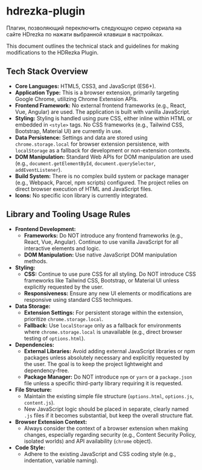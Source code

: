 # hdrezka-plugin
Плагин, позволяющий переключить следующую серию сериала на сайте HDrezka по нажати выбранной клавиши в настройках.

This document outlines the technical stack and guidelines for making modifications to the HDRezka Plugin.

## Tech Stack Overview

*   **Core Languages:** HTML5, CSS3, and JavaScript (ES6+).
*   **Application Type:** This is a browser extension, primarily targeting Google Chrome, utilizing Chrome Extension APIs.
*   **Frontend Framework:** No external frontend frameworks (e.g., React, Vue, Angular) are used. The application is built with vanilla JavaScript.
*   **Styling:** Styling is handled using pure CSS, either inline within HTML or embedded in `<style>` tags. No CSS frameworks (e.g., Tailwind CSS, Bootstrap, Material UI) are currently in use.
*   **Data Persistence:** Settings and data are stored using `chrome.storage.local` for browser extension persistence, with `localStorage` as a fallback for development or non-extension contexts.
*   **DOM Manipulation:** Standard Web APIs for DOM manipulation are used (e.g., `document.getElementById`, `document.querySelector`, `addEventListener`).
*   **Build System:** There is no complex build system or package manager (e.g., Webpack, Parcel, npm scripts) configured. The project relies on direct browser execution of HTML and JavaScript files.
*   **Icons:** No specific icon library is currently integrated.

## Library and Tooling Usage Rules

*   **Frontend Development:**
    *   **Frameworks:** Do NOT introduce any frontend frameworks (e.g., React, Vue, Angular). Continue to use vanilla JavaScript for all interactive elements and logic.
    *   **DOM Manipulation:** Use native JavaScript DOM manipulation methods.
*   **Styling:**
    *   **CSS:** Continue to use pure CSS for all styling. Do NOT introduce CSS frameworks like Tailwind CSS, Bootstrap, or Material UI unless explicitly requested by the user.
    *   **Responsiveness:** Ensure any new UI elements or modifications are responsive using standard CSS techniques.
*   **Data Storage:**
    *   **Extension Settings:** For persistent storage within the extension, prioritize `chrome.storage.local`.
    *   **Fallback:** Use `localStorage` only as a fallback for environments where `chrome.storage.local` is unavailable (e.g., direct browser testing of `options.html`).
*   **Dependencies:**
    *   **External Libraries:** Avoid adding external JavaScript libraries or npm packages unless absolutely necessary and explicitly requested by the user. The goal is to keep the project lightweight and dependency-free.
    *   **Package Manager:** Do NOT introduce `npm` or `yarn` or a `package.json` file unless a specific third-party library requiring it is requested.
*   **File Structure:**
    *   Maintain the existing simple file structure (`options.html`, `options.js`, `content.js`).
    *   New JavaScript logic should be placed in separate, clearly named `.js` files if it becomes substantial, but keep the overall structure flat.
*   **Browser Extension Context:**
    *   Always consider the context of a browser extension when making changes, especially regarding security (e.g., Content Security Policy, isolated worlds) and API availability (`chrome` object).
*   **Code Style:**
    *   Adhere to the existing JavaScript and CSS coding style (e.g., indentation, variable naming).
